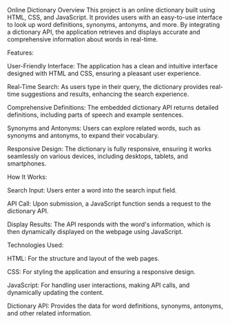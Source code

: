 Online Dictionary
Overview
This project is an online dictionary built using HTML, CSS, and JavaScript. It provides users with an easy-to-use interface to look up word definitions, synonyms, antonyms, and more. By integrating a dictionary API, the application retrieves and displays accurate and comprehensive information about words in real-time.

Features:

User-Friendly Interface: The application has a clean and intuitive interface designed with HTML and CSS, ensuring a pleasant user experience.

Real-Time Search: As users type in their query, the dictionary provides real-time suggestions and results, enhancing the search experience.

Comprehensive Definitions: The embedded dictionary API returns detailed definitions, including parts of speech and example sentences.

Synonyms and Antonyms: Users can explore related words, such as synonyms and antonyms, to expand their vocabulary.

Responsive Design: The dictionary is fully responsive, ensuring it works seamlessly on various devices, including desktops, tablets, and smartphones.


How It Works:

Search Input: Users enter a word into the search input field.

API Call: Upon submission, a JavaScript function sends a request to the dictionary API.

Display Results: The API responds with the word's information, which is then dynamically displayed on the webpage using JavaScript.


Technologies Used:

HTML: For the structure and layout of the web pages.

CSS: For styling the application and ensuring a responsive design.

JavaScript: For handling user interactions, making API calls, and dynamically updating the content.

Dictionary API: Provides the data for word definitions, synonyms, antonyms, and other related information.
